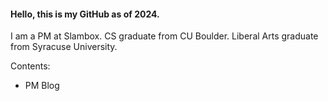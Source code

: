 #### Hello, this is my GitHub as of 2024.

I am a PM at Slambox.
CS graduate from CU Boulder.
Liberal Arts graduate from Syracuse University. 

Contents:
- PM Blog
